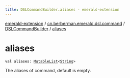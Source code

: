 ```yaml
---
title: DSLCommandBuilder.aliases - emerald-extension
---
```


[emerald-extension](../../index.html) / [cn.berberman.emerald.dsl.command](../index.html) / [DSLCommandBuilder](index.html) / [aliases](.)

# aliases

`val aliases: `[`MutableList`](https://kotlinlang.org/api/latest/jvm/stdlib/kotlin.collections/-mutable-list/index.html)`<`[`String`](https://kotlinlang.org/api/latest/jvm/stdlib/kotlin/-string/index.html)`>`

The aliases of command, default is empty.

